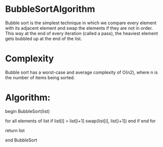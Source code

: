 # BubbleSortAlgorithm
Bubble sort is the simplest technique in which we compare every element with its adjacent element and swap the elements if they are not in order. This way at the end of every iteration (called a pass), the heaviest element gets bubbled up at the end of the list.

# Complexity
Bubble sort has a worst-case and average complexity of О(n2), where n is the number of items being sorted.

# Algorithm:
 begin BubbleSort(list)

   for all elements of list
      if list[i] > list[i+1]
         swap(list[i], list[i+1])
      end if
   end for
   
   return list
   
end BubbleSort

